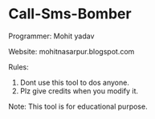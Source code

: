 # Call-Sms-Bomber

Programmer: Mohit yadav

Website: mohitnasarpur.blogspot.com

Rules:
1. Dont use this tool to dos anyone.
2. Plz give credits when you modify it.

Note: This tool is for educational purpose.

